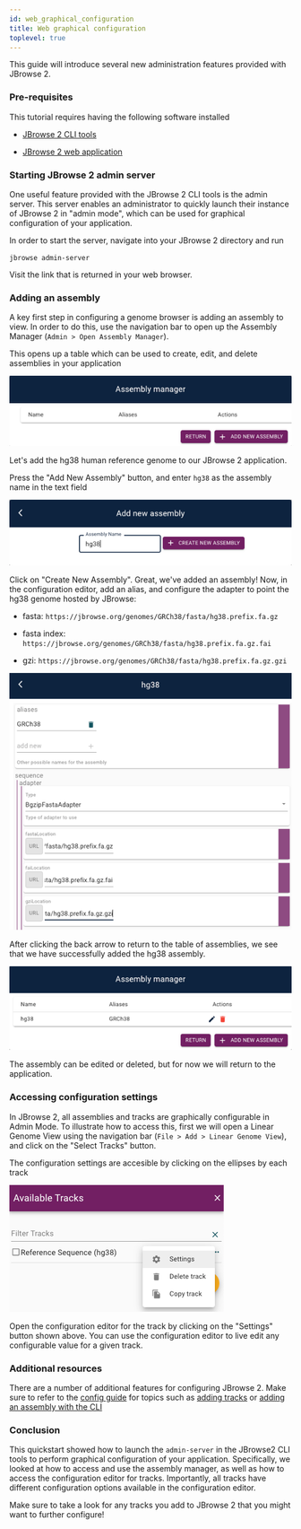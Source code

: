 ```yaml
---
id: web_graphical_configuration
title: Web graphical configuration
toplevel: true
---
```


This guide will introduce several new administration features provided with JBrowse 2.

### Pre-requisites

This tutorial requires having the following software installed

- [JBrowse 2 CLI tools](web_cli_install#install-the-cli-tools)

- [JBrowse 2 web application](web_cli_install#using-jbrowse-create-to-install-jbrowse)

### Starting JBrowse 2 admin server

One useful feature provided with the JBrowse 2 CLI tools is the admin server.
This server enables an administrator to quickly launch their instance of JBrowse 2 in "admin mode", which can be used for graphical configuration of your application.

In order to start the server, navigate into your JBrowse 2 directory and run

```sh-session
jbrowse admin-server
```

Visit the link that is returned in your web browser.

### Adding an assembly

A key first step in configuring a genome browser is adding an assembly to view.
In order to do this, use the navigation bar to open up the Assembly Manager (`Admin > Open Assembly Manager`).

This opens up a table which can be used to create, edit, and delete assemblies in your application

![](./img/assembly_manager.png)

Let's add the hg38 human reference genome to our JBrowse 2 application.

Press the "Add New Assembly" button, and enter `hg38` as the assembly name in the text field

![](./img/add_hg38_assembly.png)

Click on "Create New Assembly". Great, we've added an assembly!
Now, in the configuration editor, add an alias, and configure the adapter to point the hg38 genome hosted by JBrowse:

- fasta: `https://jbrowse.org/genomes/GRCh38/fasta/hg38.prefix.fa.gz`

- fasta index: `https://jbrowse.org/genomes/GRCh38/fasta/hg38.prefix.fa.gz.fai`

- gzi: `https://jbrowse.org/genomes/GRCh38/fasta/hg38.prefix.fa.gz.gzi`

![](./img/configure_hg38_assembly.png)

After clicking the back arrow to return to the table of assemblies, we see that we have successfully added the hg38 assembly.

![](./img/hg38_assembly_table.png)

The assembly can be edited or deleted, but for now we will return to the application.

### Accessing configuration settings

In JBrowse 2, all assemblies and tracks are graphically configurable in Admin Mode.
To illustrate how to access this, first we will open a Linear Genome View using the navigation bar (`File > Add > Linear Genome View`), and click on the "Select Tracks" button.

The configuration settings are accesible by clicking on the ellipses by each track

![](./img/admin_settings_access.png)

Open the configuration editor for the track by clicking on the "Settings" button shown above.
You can use the configuration editor to live edit any configurable value for a given track.

### Additional resources

There are a number of additional features for configuring JBrowse 2.
Make sure to refer to the [config guide](config_guide.md) for topics such as [adding tracks](config_guide.md#adding-tracks-and-connections) or [adding an assembly with the CLI](config_guide.md#adding-an-assembly-with-the-cli)

### Conclusion

This quickstart showed how to launch the `admin-server` in the JBrowse2 CLI tools to perform graphical configuration of your application.
Specifically, we looked at how to access and use the assembly manager, as well as how to access the configuration editor for tracks.
Importantly, all tracks have different configuration options available in the configuration editor.

Make sure to take a look for any tracks you add to JBrowse 2 that you might want to further configure!
